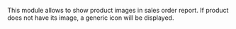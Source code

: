 This module allows to show product images in sales order report. If
product does not have its image, a generic icon will be displayed.
